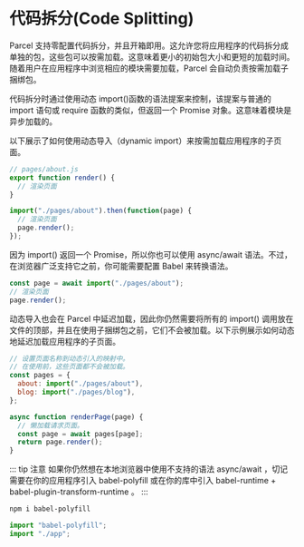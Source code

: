 # 代码拆分(Code Splitting)

Parcel 支持零配置代码拆分，并且开箱即用。这允许您将应用程序的代码拆分成单独的包，这些包可以按需加载。这意味着更小的初始包大小和更短的加载时间。随着用户在应用程序中浏览相应的模块需要加载，Parcel 会自动负责按需加载子捆绑包。

代码拆分时通过使用动态 import()函数的语法提案来控制，该提案与普通的 import 语句或 require 函数的类似，但返回一个 Promise 对象。这意味着模块是异步加载的。

以下展示了如何使用动态导入（dynamic import）来按需加载应用程序的子页面。

```js
// pages/about.js
export function render() {
  // 渲染页面
}
```

```js
import("./pages/about").then(function(page) {
  // 渲染页面
  page.render();
});
```

因为 import() 返回一个 Promise，所以你也可以使用 async/await 语法。不过，在浏览器广泛支持它之前，你可能需要配置 Babel 来转换语法。

```js
const page = await import("./pages/about");
// 渲染页面
page.render();
```

动态导入也会在 Parcel 中延迟加载，因此你仍然需要将所有的 import() 调用放在文件的顶部，并且在使用子捆绑包之前，它们不会被加载。以下示例展示如何动态地延迟加载应用程序的子页面。

```js
// 设置页面名称到动态引入的映射中。
// 在使用前，这些页面都不会被加载。
const pages = {
  about: import("./pages/about"),
  blog: import("./pages/blog"),
};

async function renderPage(page) {
  // 懒加载请求页面。
  const page = await pages[page];
  return page.render();
}
```

::: tip 注意
如果你仍然想在本地浏览器中使用不支持的语法 async/await ，切记需要在你的应用程序引入 babel-polyfill 或在你的库中引入 babel-runtime + babel-plugin-transform-runtime 。
:::

```sh
npm i babel-polyfill
```

```js
import "babel-polyfill";
import "./app";
```
